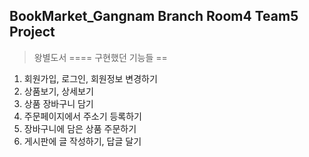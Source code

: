 ## BookMarket_Gangnam Branch Room4 Team5 Project
>왕별도서 
====
구현했던 기능들
==
1. 회원가입, 로그인, 회원정보 변경하기
2. 상품보기, 상세보기
3. 상품 장바구니 담기
4. 주문페이지에서 주소기 등록하기
5. 장바구니에 담은 상품 주문하기
6. 게시판에 글 작성하기, 답글 달기
